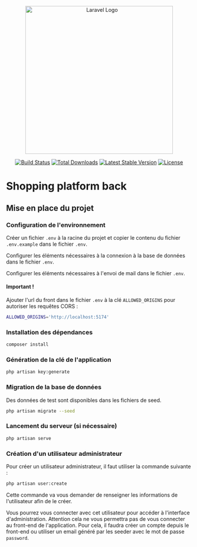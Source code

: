 <p align="center"><a href="https://laravel.com" target="_blank"><img src="https://raw.githubusercontent.com/laravel/art/master/logo-lockup/5%20SVG/2%20CMYK/1%20Full%20Color/laravel-logolockup-cmyk-red.svg" width="400" alt="Laravel Logo"></a></p>

<p align="center">
<a href="https://github.com/laravel/framework/actions"><img src="https://github.com/laravel/framework/workflows/tests/badge.svg" alt="Build Status"></a>
<a href="https://packagist.org/packages/laravel/framework"><img src="https://img.shields.io/packagist/dt/laravel/framework" alt="Total Downloads"></a>
<a href="https://packagist.org/packages/laravel/framework"><img src="https://img.shields.io/packagist/v/laravel/framework" alt="Latest Stable Version"></a>
<a href="https://packagist.org/packages/laravel/framework"><img src="https://img.shields.io/packagist/l/laravel/framework" alt="License"></a>
</p>

# Shopping platform back

## Mise en place du projet

### Configuration de l'environnement

Créer un fichier `.env` à la racine du projet et copier le contenu du fichier `.env.example` dans le fichier `.env`.

Configurer les éléments nécessaires à la connexion à la base de données dans le fichier `.env`.

Configurer les éléments nécessaires à l'envoi de mail dans le fichier `.env`.

#### Important !

Ajouter l'url du front dans le fichier `.env` à la clé `ALLOWED_ORIGINS` pour autoriser les requêtes CORS :

```bash
ALLOWED_ORIGINS='http://localhost:5174'
```

### Installation des dépendances

```bash
composer install
```

### Génération de la clé de l'application

```bash
php artisan key:generate
```

### Migration de la base de données

Des données de test sont disponibles dans les fichiers de seed.

```bash
php artisan migrate --seed
```

### Lancement du serveur (si nécessaire)

```bash
php artisan serve
```

### Création d'un utilisateur administrateur

Pour créer un utilisateur administrateur, il faut utiliser la commande suivante :

```bash
php artisan user:create
```

Cette commande va vous demander de renseigner les informations de l'utilisateur afin de le créer.

Vous pourrez vous connecter avec cet utilisateur pour accéder à l'interface d'administration. Attention cela ne vous
permettra pas de vous connecter au front-end de l'application. Pour cela, il faudra créer un compte depuis le front-end
ou utiliser un email généré par les seeder avec le mot de passe `password`.
